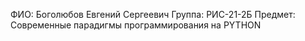 ФИО: Боголюбов Евгений Сергеевич
Группа: РИС-21-2Б
Предмет: Современные парадигмы программирования на PYTHON